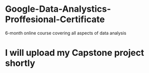# Google-Data-Analystics-Proffesional-Certificate
6-month online course covering all aspects of data analysis
# I will upload my Capstone project shortly
